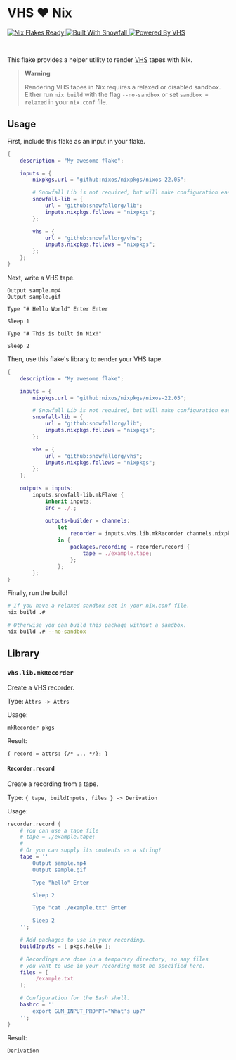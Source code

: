 # VHS ❤ Nix

<a href="https://nixos.wiki/wiki/Flakes" target="_blank">
	<img alt="Nix Flakes Ready" src="https://img.shields.io/static/v1?logo=nixos&logoColor=d8dee9&label=Nix%20Flakes&labelColor=5e81ac&message=Ready&color=d8dee9&style=for-the-badge">
</a>
<a href="https://github.com/snowfallorg/lib" target="_blank">
	<img alt="Built With Snowfall" src="https://img.shields.io/static/v1?logoColor=d8dee9&label=Built%20With&labelColor=5e81ac&message=Snowfall&color=d8dee9&style=for-the-badge">
</a>
<a href="https://github.com/charmbracelet/vhs" target="_blank">
	<img alt="Powered By VHS" src="https://img.shields.io/static/v1?logoColor=d8dee9&label=Powered%20By&labelColor=5e81ac&message=VHS&color=d8dee9&style=for-the-badge">
</a>

<p>
<!--
	This paragraph is not empty, it contains an em space (UTF-8 8195) on the next line in order
	to create a gap in the page.
-->
  
</p>

This flake provides a helper utility to render [VHS](https://github.com/charmbracelet/vhs)
tapes with Nix.

> **Warning**
>
> Rendering VHS tapes in Nix requires a relaxed or disabled sandbox. Either run `nix build`
> with the flag `--no-sandbox` or set `sandbox = relaxed` in your `nix.conf` file.

## Usage

First, include this flake as an input in your flake.

```nix
{
	description = "My awesome flake";

	inputs = {
		nixpkgs.url = "github:nixos/nixpkgs/nixos-22.05";

		# Snowfall Lib is not required, but will make configuration easier for you.
		snowfall-lib = {
			url = "github:snowfallorg/lib";
			inputs.nixpkgs.follows = "nixpkgs";
		};

		vhs = {
			url = "github:snowfallorg/vhs";
			inputs.nixpkgs.follows = "nixpkgs";
		};
	};
}
```

Next, write a VHS tape.

```tape
Output sample.mp4
Output sample.gif

Type "# Hello World" Enter Enter

Sleep 1

Type "# This is built in Nix!"

Sleep 2
```

Then, use this flake's library to render your VHS tape.

```nix
{
	description = "My awesome flake";

	inputs = {
		nixpkgs.url = "github:nixos/nixpkgs/nixos-22.05";

		# Snowfall Lib is not required, but will make configuration easier for you.
		snowfall-lib = {
			url = "github:snowfallorg/lib";
			inputs.nixpkgs.follows = "nixpkgs";
		};

		vhs = {
			url = "github:snowfallorg/vhs";
			inputs.nixpkgs.follows = "nixpkgs";
		};
	};

	outputs = inputs:
		inputs.snowfall-lib.mkFlake {
			inherit inputs;
			src = ./.;

			outputs-builder = channels:
				let
					recorder = inputs.vhs.lib.mkRecorder channels.nixpkgs;
				in {
					packages.recording = recorder.record {
						tape = ./example.tape;
					};
				};
		};
}
```

Finally, run the build!

```bash
# If you have a relaxed sandbox set in your nix.conf file.
nix build .#

# Otherwise you can build this package without a sandbox.
nix build .# --no-sandbox
```

## Library

### `vhs.lib.mkRecorder`

Create a VHS recorder.

Type: `Attrs -> Attrs`

Usage:

```nix
mkRecorder pkgs
```

Result:

```
{ record = attrs: {/* ... */}; }
```

#### `Recorder.record`

Create a recording from a tape.

Type: `{ tape, buildInputs, files } -> Derivation`

Usage:

```nix
recorder.record {
	# You can use a tape file
	# tape = ./example.tape;
	#
	# Or you can supply its contents as a string!
	tape = ''
		Output sample.mp4
		Output sample.gif

		Type "hello" Enter

		Sleep 2

		Type "cat ./example.txt" Enter

		Sleep 2
	'';

	# Add packages to use in your recording.
	buildInputs = [ pkgs.hello ];

	# Recordings are done in a temporary directory, so any files
	# you want to use in your recording must be specified here.
	files = [
		./example.txt
	];

	# Configuration for the Bash shell.
	bashrc = ''
		export GUM_INPUT_PROMPT="What's up?"
	'';
}
```

Result:

```
Derivation
```
